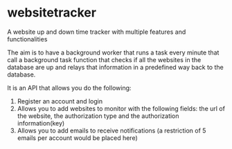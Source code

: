 # websitetracker
A website up and down time tracker with multiple features and functionalities

The aim is to have a background worker that runs a task every minute that call a background task function that checks if all the websites in the database are up and relays that information in a predefined way back to the database.

It is an API that allows you do the following:
1. Register an account and login
2. Allows you to add websites to monitor with the following fields: the url of the website, the authorization type and the authorization information(key)
3. Allows you to add emails to receive notifications (a restriction of 5 emails per account would be placed here)

